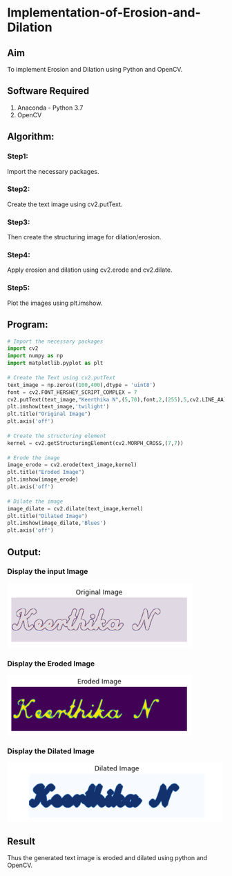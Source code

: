 # Implementation-of-Erosion-and-Dilation
## Aim
To implement Erosion and Dilation using Python and OpenCV.
## Software Required
1. Anaconda - Python 3.7
2. OpenCV
## Algorithm:
### Step1:
Import the necessary packages.

### Step2:
Create the text image using cv2.putText.

### Step3:
Then create the structuring image for dilation/erosion.

### Step4:
Apply erosion and dilation using cv2.erode and cv2.dilate.

### Step5:
Plot the images using plt.imshow.
 
## Program:

``` Python
# Import the necessary packages
import cv2
import numpy as np
import matplotlib.pyplot as plt

# Create the Text using cv2.putText
text_image = np.zeros((100,400),dtype = 'uint8')
font = cv2.FONT_HERSHEY_SCRIPT_COMPLEX = 7
cv2.putText(text_image,"Keerthika N",(5,70),font,2,(255),5,cv2.LINE_AA)
plt.imshow(text_image,'twilight')
plt.title("Original Image")
plt.axis('off')

# Create the structuring element
kernel = cv2.getStructuringElement(cv2.MORPH_CROSS,(7,7))

# Erode the image
image_erode = cv2.erode(text_image,kernel)
plt.title("Eroded Image")
plt.imshow(image_erode)
plt.axis('off')

# Dilate the image
image_dilate = cv2.dilate(text_image,kernel)
plt.title("Dilated Image")
plt.imshow(image_dilate,'Blues')
plt.axis('off')

```
## Output:

### Display the input Image
![out](1.png)

### Display the Eroded Image
![out](./2.png)

### Display the Dilated Image
![out](./3.png)

## Result
Thus the generated text image is eroded and dilated using python and OpenCV.